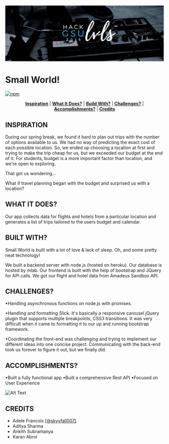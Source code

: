 <p align="center">
<img src ="https://github.com/skyyfall007/HackJBL/blob/master/visual.png">
</p>


# Small World!
[![npm](https://img.shields.io/badge/platform-hardware-lightgrey.svg)](https://github.com/skyyfall007/HackJBL/tree/master/Pulse2SampleAppAndroid/app)

<p align="center">
<b><a href="#inspiration">Inspiration</a></b>
|
<b><a href="#what it does?">What It Does?</a></b>
|
<b><a href="#built with?">Build With?</a></b>
|
<b><a href="#challenges?">Challenges?</a></b>
|
<b><a href="#accomplishments?">Accomplishments?</a></b>
|
<b><a href="#credits">Credits</a></b>
</p>

## INSPIRATION

During our spring break, we found it hard to plan out trips with the number of options available to us. We had no way of predicting the exact cost of each possible location. So, we ended up choosing a location at first and trying to make the trip cheap for us, but we exceeded our budget at the end of it. For students, budget is a more important factor than location, and we're open to exploring.

That got us wondering...

What if travel planning began with the budget and surprised us with a location?

## WHAT IT DOES?

Our app collects data for flights and hotels from a particular location and generates a list of trips tailored to the users budget and calendar.

## BUILT WITH?

Small World is built with a lot of love & lack of sleep. Oh, and some pretty neat technology!

We built a backend server with node.js (hosted on heroku). Our database is hosted by mlab. Our frontend is built with the help of bootstrap and JQuery for API calls. We got our flight and hotel data from Amadeus Sandbox API.

## CHALLENGES?

•Handling asynchronous functions on node.js with promises.

•Handling and formatting Slick. It's basically a responsive carousel jQuery plugin that supports multiple breakpoints, CSS3 transitions. It was very difficult when it came to formatting it to our up and running bootstrap framework.

•Coordinating the front-end was challenging and trying to implement our different ideas into one concise project.  Communicating with the back-end took us forever to figure it out, but we finally did.



## ACCOMPLISHMENTS?

•Built a fully functional app
•Built a comprehensive Rest API
•Focused on User Experience

![Alt Text](https://media.tenor.com/images/c3cdb32a8b73ac587506339e1582c3b5/tenor.gif)

## CREDITS

* Adele Francois         [[@skyyfall007]](https://github.com/skyyfall007) 
* Aditya Sharma   
* Ankith Subramanya
* Karan Abrol
